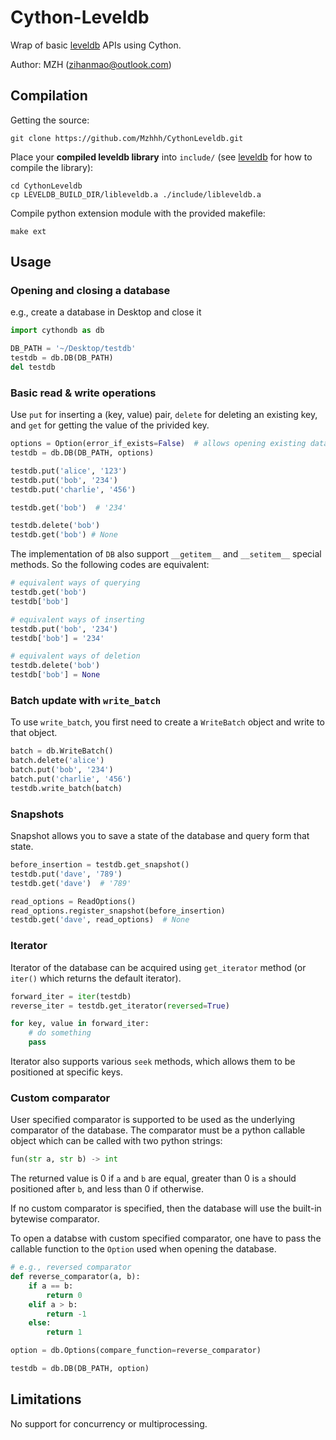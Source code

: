 # Cython-Leveldb

Wrap of basic [leveldb](https://github.com/google/leveldb) APIs using Cython.

Author: MZH (zihanmao@outlook.com)

## Compilation

Getting the source:
```
git clone https://github.com/Mzhhh/CythonLeveldb.git
```

Place your **compiled leveldb library** into `include/` (see [leveldb](https://github.com/google/leveldb) for how to compile the library):
```
cd CythonLeveldb
cp LEVELDB_BUILD_DIR/libleveldb.a ./include/libleveldb.a
```

Compile python extension module with the provided makefile:
```
make ext
```

## Usage

### Opening and closing a database

e.g., create a database in Desktop and close it

```python
import cythondb as db

DB_PATH = '~/Desktop/testdb'
testdb = db.DB(DB_PATH) 
del testdb
```

### Basic read & write operations

Use `put` for inserting a (key, value) pair, `delete` for deleting an existing key, and `get` for getting the value of the privided key.

```python
options = Option(error_if_exists=False)  # allows opening existing database
testdb = db.DB(DB_PATH, options)

testdb.put('alice', '123')
testdb.put('bob', '234')
testdb.put('charlie', '456')

testdb.get('bob')  # '234'

testdb.delete('bob')
testdb.get('bob') # None
```

The implementation of `DB` also support `__getitem__` and `__setitem__` special methods. So the following codes are equivalent:
```python
# equivalent ways of querying
testdb.get('bob') 
testdb['bob']

# equivalent ways of inserting
testdb.put('bob', '234')
testdb['bob'] = '234'

# equivalent ways of deletion
testdb.delete('bob')
testdb['bob'] = None
```

### Batch update with `write_batch`

To use `write_batch`, you first need to create a `WriteBatch` object and write to that object.

```python
batch = db.WriteBatch()
batch.delete('alice')
batch.put('bob', '234')
batch.put('charlie', '456')
testdb.write_batch(batch)
```

### Snapshots

Snapshot allows you to save a state of the database and query form that state.

```python
before_insertion = testdb.get_snapshot()
testdb.put('dave', '789')
testdb.get('dave')  # '789'

read_options = ReadOptions()
read_options.register_snapshot(before_insertion)
testdb.get('dave', read_options)  # None
```

### Iterator

Iterator of the database can be acquired using `get_iterator` method (or `iter()` which returns the default iterator).

```python
forward_iter = iter(testdb)
reverse_iter = testdb.get_iterator(reversed=True)

for key, value in forward_iter:
    # do something
    pass
```

Iterator also supports various `seek` methods, which allows them to be positioned at specific keys.

### Custom comparator

User specified comparator is supported to be used as the underlying comparator of the database. The comparator must be a python callable object which can be called with two python strings:

```python
fun(str a, str b) -> int
```

The returned value is 0 if `a` and `b` are equal, greater than 0 is `a` should positioned after `b`, and less than 0 if otherwise. 

If no custom comparator is specified, then the database will use the built-in bytewise comparator.

To open a databse with custom specified comparator, one have to pass the callable function to the `Option` used when opening the database.

```python
# e.g., reversed comparator
def reverse_comparator(a, b):
    if a == b:
        return 0
    elif a > b:
        return -1
    else:
        return 1

option = db.Options(compare_function=reverse_comparator)

testdb = db.DB(DB_PATH, option)
```

## Limitations

No support for concurrency or multiprocessing. 